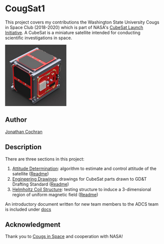 # CougSat1

This project covers my contributions the Washington State University Cougs in Space Club (2018-2020) which is part of NASA's [CubeSat Launch Initiative](https://nasa.gov/kennedy/launch-services-program/cubesat-launch-initiative).
A CubeSat is a miniature satellite intended for conducting scientific investigations in space.

<img src="docs/ref/cougsat_picture.PNG" alt="cougsat" width="200"/>

## Author

[Jonathan Cochran](https://github.com/ionzzu)

## Description

There are three sections in this project:
1. [Attitude Determination](attitude_determination): algorithm to estimate and control attitude of the satellite ([Readme](docs/attitudeDetermination.md))
2. [Engineering Drawings](engineering_drawings): drawings for CubeSat parts drawn to GD&T Drafting Standard ([Readme](docs/engDrawings.md))
3. [Helmholtz Coil Structure](helmholtz_coil_structure): testing structure to induce a 3-dimensional region of uniform magnetic field ([Readme](docs/helmholtz.md))

An introductory document written for new team members to the ADCS team is included under [docs](docs)

## Acknowledgment

Thank you to [Cougs in Space](https://cis.vcea.wsu.edu) and cooperation with NASA!
